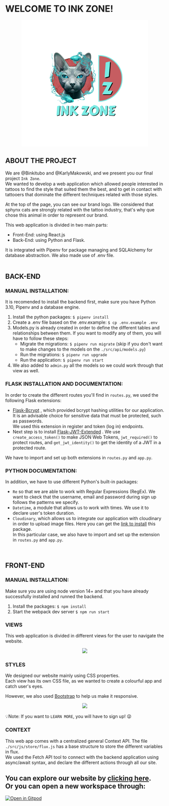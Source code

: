 # WELCOME TO INK ZONE!

<p align="center" style="margin: 0">
<img src="src/front/img/ink-zone.png" width= 400px />
</p>

## ABOUT THE PROJECT

We are @Binkitubo and @KarlyMakowski, and we present you our final project `Ink Zone`.<br/>
We wanted to develop a web application which allowed people interested in tattoos to find the style that suited them the best, and to get in contact with tattooers that dominate the different techniques related with those styles.

At the top of the page, you can see our brand logo. We considered that sphynx cats are strongly related with the tattoo industry, that's why que chose this animal in order to represent our brand.

This web application is divided in two main parts:

- Front-End: using React.js 
- Back-End: using Python and Flask.

It is integrated with Pipenv for package managing and SQLAlchemy for database abstraction. We also made use of .env file.
<br/>
<br/>

## BACK-END

### MANUAL INSTALLATION:
It is recomended to install the backend first, make sure you have Python 3.10, Pipenv and a database engine.

1. Install the python packages: `$ pipenv install`
2. Create a .env file based on the .env.example: `$ cp .env.example .env`
3. Models.py is already created in order to define the different tables and relationships between them. If you want to modify any of them, you will have to follow these steps:
   - Migrate the migrations: `$ pipenv run migrate` (skip if you don't want to make changes to the models on the `./src/api/models.py`)
   - Run the migrations: `$ pipenv run upgrade`
   - Run the application: `$ pipenv run start`
4. We also added to `admin.py` all the models so we could work through that view as well.

### FLASK INSTALLATION AND DOCUMENTATION:
In order to create the different routes you'll find in `routes.py`, we used the following Flask extensions:
- [Flask-Bcrypt](https://flask-bcrypt.readthedocs.io/en/1.0.1/) , which provided bcrypt hashing utilities for our application. It is an advisable choice for sensitive data that must be protected, such as passwords.<br/> 
We used this extension in register and token (log in) endpoints.
- Next step is to install [Flask-JWT-Extended](https://flask-jwt-extended.readthedocs.io/en/stable/) . We use `create_access_token()` to make JSON Web Tokens, `jwt_required()` to protect routes, and `get_jwt_identity()` to get the identity of a JWT in a protected route.

We have to import and set up both extensions in `routes.py` and `app.py`.

### PYTHON DOCUMENTATION:

In addition, we have to use different Python's built-in packages:
- `Re` so that we are able to work with Regular Expressions (RegEx). We want to ckeck that the username, email and password during sign up follows the patterns we specify.
- `Datetime`, a module that allows us to work with times. We use it to declare user's token duration.
- `Cloudinary`, which allows us to integrate our application with cloudinary in order to upload image files. Here you can get the [link to install](https://www.npmjs.com/package/cloudinary) this package.<br/> 
In this particular case, we also have to import and set up the extension in `routes.py` and `app.py`.
<br/>

## FRONT-END

### MANUAL INSTALLATION:

Make sure you are using node version 14+ and that you have already successfully installed and runned the backend.

1. Install the packages: `$ npm install`
2. Start the webpack dev server `$ npm run start`

### VIEWS

This web application is divided in different views for the user to navigate the website.

<p align="center">
<img src="https://res.cloudinary.com/daahnwdra/image/upload/v1664994484/home-gif_kohukh.gif" height=350px />
</p>

### STYLES

We designed our website mainly using CSS properties.<br/>
Each view has its own CSS file, as we wanted to create a colourful app and catch user's eyes.<br/>

However, we also used [Bootstrap](https://getbootstrap.com/docs/5.2/getting-started/introduction/) to help us make it responsive.

<p align="center">
<img src="https://res.cloudinary.com/daahnwdra/image/upload/v1664992529/styles-gif_hrfal2.gif" height=350px/>
</p>

💡Note: If you want to `LEARN MORE`, you will have to sign up! 😜

### CONTEXT

This web app comes with a centralized general Context API. The file `./src/js/store/flux.js` has a base structure to store the different variables in flux.<br/>
We used the Fetch API tool to connect with the backend application using async/await syntax, and declare the different actions through all our site.

## You can explore our website by [clicking here](https://ink-zone.herokuapp.com/). <br/> Or you can open a new workspace through:

[![Open in Gitpod](https://gitpod.io/button/open-in-gitpod.svg)](https://gitpod.io#https://github.com/KarlyMakowski/Ink_Zone)

